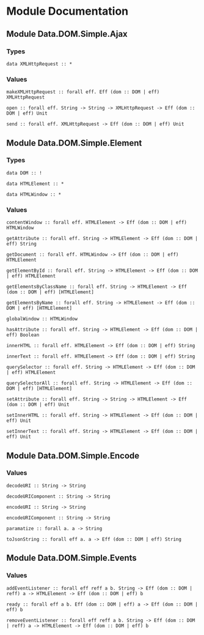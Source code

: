 # Module Documentation

## Module Data.DOM.Simple.Ajax

### Types

    data XMLHttpRequest :: *


### Values

    makeXMLHttpRequest :: forall eff. Eff (dom :: DOM | eff) XMLHttpRequest

    open :: forall eff. String -> String -> XMLHttpRequest -> Eff (dom :: DOM | eff) Unit

    send :: forall eff. XMLHttpRequest -> Eff (dom :: DOM | eff) Unit


## Module Data.DOM.Simple.Element

### Types

    data DOM :: !

    data HTMLElement :: *

    data HTMLWindow :: *


### Values

    contentWindow :: forall eff. HTMLElement -> Eff (dom :: DOM | eff) HTMLWindow

    getAttribute :: forall eff. String -> HTMLElement -> Eff (dom :: DOM | eff) String

    getDocument :: forall eff. HTMLWindow -> Eff (dom :: DOM | eff) HTMLElement

    getElementById :: forall eff. String -> HTMLElement -> Eff (dom :: DOM | eff) HTMLElement

    getElementsByClassName :: forall eff. String -> HTMLElement -> Eff (dom :: DOM | eff) [HTMLElement]

    getElementsByName :: forall eff. String -> HTMLElement -> Eff (dom :: DOM | eff) [HTMLElement]

    globalWindow :: HTMLWindow

    hasAttribute :: forall eff. String -> HTMLElement -> Eff (dom :: DOM | eff) Boolean

    innerHTML :: forall eff. HTMLElement -> Eff (dom :: DOM | eff) String

    innerText :: forall eff. HTMLElement -> Eff (dom :: DOM | eff) String

    querySelector :: forall eff. String -> HTMLElement -> Eff (dom :: DOM | eff) HTMLElement

    querySelectorAll :: forall eff. String -> HTMLElement -> Eff (dom :: DOM | eff) [HTMLElement]

    setAttribute :: forall eff. String -> String -> HTMLElement -> Eff (dom :: DOM | eff) Unit

    setInnerHTML :: forall eff. String -> HTMLElement -> Eff (dom :: DOM | eff) Unit

    setInnerText :: forall eff. String -> HTMLElement -> Eff (dom :: DOM | eff) Unit


## Module Data.DOM.Simple.Encode

### Values

    decodeURI :: String -> String

    decodeURIComponent :: String -> String

    encodeURI :: String -> String

    encodeURIComponent :: String -> String

    paramatize :: forall a. a -> String

    toJsonString :: forall eff a. a -> Eff (dom :: DOM | eff) String


## Module Data.DOM.Simple.Events

### Values

    addEventListener :: forall eff reff a b. String -> Eff (dom :: DOM | reff) a -> HTMLElement -> Eff (dom :: DOM | eff) b

    ready :: forall eff a b. Eff (dom :: DOM | eff) a -> Eff (dom :: DOM | eff) b

    removeEventListener :: forall eff reff a b. String -> Eff (dom :: DOM | reff) a -> HTMLElement -> Eff (dom :: DOM | eff) b